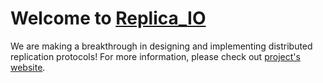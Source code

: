 # Welcome to [Replica_IO](https://replica-io.dev)

We are making a breakthrough in designing and implementing distributed replication protocols! For more information, please check out [project's website](https://replica-io.dev). 
